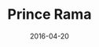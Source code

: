 ---
title: Prince Rama
location: Rough Trade
date: 2016-04-20
tweets:
  - 'https://twitter.com/thomasABoyt/status/722991640944742400'
  - 'https://twitter.com/thomasABoyt/status/723002211681341440'
  - 'https://twitter.com/thomasABoyt/status/723189937227608064'
---
